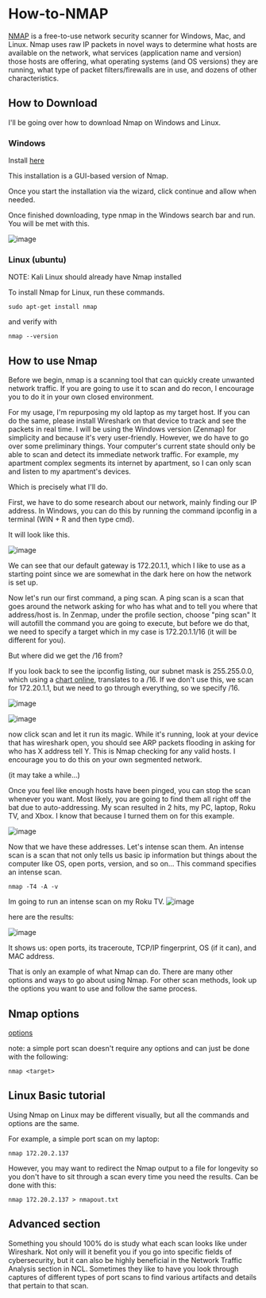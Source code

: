 # How-to-NMAP

[NMAP](https://nmap.org/download.html) is a free-to-use network security scanner for Windows, Mac, and Linux. Nmap uses raw IP packets in novel ways to determine what hosts are available on the network, what services (application name and version) those hosts are offering, what operating systems (and OS versions) they are running, what type of packet filters/firewalls are in use, and dozens of other characteristics.

## How to Download

I'll be going over how to download Nmap on Windows and Linux. 

### Windows

Install [here](https://nmap.org/dist/nmap-7.94-setup.exe) 

This installation is a GUI-based version of Nmap. 

Once you start the installation via the wizard, click continue and allow when needed.

Once finished downloading, type nmap in the Windows search bar and run. You will be met with this.

![image](https://github.com/JoshuaHartz/How-to-NMAP/assets/102620766/d8bed309-c47a-4d9a-9a2e-51275208d37e)


### Linux (ubuntu)

NOTE: Kali Linux should already have Nmap installed

To install Nmap for Linux, run these commands.

```
sudo apt-get install nmap
```
and verify with 
```
nmap --version
```
## How to use Nmap

Before we begin, nmap is a scanning tool that can quickly create unwanted network traffic. If you are going to use it to scan and do recon, I encourage you to do it in your own closed environment.

For my usage, I'm repurposing my old laptop as my target host. If you can do the same, please install Wireshark on that device to track and see the packets in real time. I will be using the Windows version (Zenmap) for simplicity and because it's very user-friendly. However, we do have to go over some preliminary things. Your computer's current state should only be able to scan and detect its immediate network traffic. For example, my apartment complex segments its internet by apartment, so I can only scan and listen to my apartment's devices.

Which is precisely what I'll do. 

First, we have to do some research about our network, mainly finding our IP address. In Windows, you can do this by running the command ipconfig in a terminal (WIN + R and then type cmd).

It will look like this.

![image](https://github.com/JoshuaHartz/How-to-NMAP/assets/102620766/dca7a25c-d80b-4b82-8eef-3734bd577202)

We can see that our default gateway is 172.20.1.1, which I like to use as a starting point since we are somewhat in the dark here on how the network is set up. 

Now let's run our first command, a ping scan. A ping scan is a scan that goes around the network asking for who has what and to tell you where that address/host is. In Zenmap, under the profile section, choose "ping scan" It will autofill the command you are going to execute, but before we do that, we need to specify a target which in my case is 172.20.1.1/16 (it will be different for you). 

But where did we get the /16 from? 

If you look back to see the ipconfig listing, our subnet mask is 255.255.0.0, which using a [chart online](https://en.wikipedia.org/wiki/Wildcard_mask), translates to a /16. If we don't use this, we scan for 172.20.1.1, but we need to go through everything, so we specify /16.

![image](https://github.com/JoshuaHartz/How-to-NMAP/assets/102620766/ac62ef74-63bb-435b-9c5d-55569c5d19e1)


![image](https://github.com/JoshuaHartz/How-to-NMAP/assets/102620766/266bedd5-8652-419c-ae94-c05a2f9e3f3f)


now click scan and let it run its magic. While it's running, look at your device that has wireshark open, you should see ARP packets flooding in asking for who has X address tell Y. This is Nmap checking for any valid hosts. I encourage you to do this on your own segmented network.

(it may take a while...)

Once you feel like enough hosts have been pinged, you can stop the scan whenever you want. Most likely, you are going to find them all right off the bat due to auto-addressing. My scan resulted in 2 hits, my PC, laptop, Roku TV, and Xbox. I know that because I turned them on for this example.

![image](https://github.com/JoshuaHartz/How-to-NMAP/assets/102620766/91909c40-235e-44e8-8833-35fd39ae5e0e)

Now that we have these addresses. Let's intense scan them. An intense scan is a scan that not only tells us basic ip information but things about the computer like OS, open ports, version, and so on...
This command specifies an intense scan. 
```
nmap -T4 -A -v
```

Im going to run an intense scan on my Roku TV. 
![image](https://github.com/JoshuaHartz/How-to-NMAP/assets/102620766/9f77a05b-f88f-48a1-a289-860602032710)

here are the results:

![image](https://github.com/JoshuaHartz/How-to-NMAP/assets/102620766/5ef44fbd-521c-47f5-94ec-6997acc941ca)

It shows us: open ports, its traceroute, TCP/IP fingerprint, OS (if it can), and MAC address. 

That is only an example of what Nmap can do. There are many other options and ways to go about using Nmap. For other scan methods, look up the options you want to use and follow the same process.  

## Nmap options
[options](https://nmap.org/book/man-briefoptions.html)

note: a simple port scan doesn't require any options and can just be done with the following:
```
nmap <target>
```

## Linux Basic tutorial

Using Nmap on Linux may be different visually, but all the commands and options are the same.

For example, a simple port scan on my laptop: 
```
nmap 172.20.2.137
```
However, you may want to redirect the Nmap output to a file for longevity so you don't have to sit through a scan every time you need the results. Can be done with this:
```
nmap 172.20.2.137 > nmapout.txt
```

## Advanced section

Something you should 100% do is study what each scan looks like under Wireshark. Not only will it benefit you if you go into specific fields of cybersecurity, but it can also be highly beneficial in the Network Traffic Analysis section in NCL. Sometimes they like to have you look through captures of different types of port scans to find various artifacts and details that pertain to that scan. 




